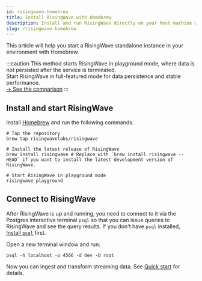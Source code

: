 ```yaml
---
id: risingwave-homebrew
title: Install RisingWave with Homebrew
description: Install and run RisingWave directly on your host machine with Homebrew.
slug: /risingwave-homebrew
---
```


This article will help you start a RisingWave standalone instance in your environment with Homebrew.

:::caution
This method starts RisingWave in playground mode, where data is not persisted after the service is terminated.<br/>Start RisingWave in full-featured mode for data persistence and stable performance. <br/>[→ See the comparison](/get-started.md#run-risingwave)
:::

## Install and start RisingWave

Install [Homebrew](https://brew.sh/) and run the following commands.

```shell
# Tap the repository
brew tap risingwavelabs/risingwave

# Install the latest release of RisingWave
brew install risingwave # Replace with `brew install risingwave --HEAD` if you want to install the latest development version of RisingWave.

# Start RisingWave in playground mode
risingwave playground
```

## Connect to RisingWave

After RisingWave is up and running, you need to connect to it via the Postgres interactive terminal `psql` so that you can issue queries to RisingWave and see the query results. If you don't have `psql` installed, [Install `psql`](/guides/install-psql-without-full-postgres.md) first.

Open a new terminal window and run:

```shell
psql -h localhost -p 4566 -d dev -U root
```

Now you can ingest and transform streaming data. See [Quick start](/get-started.md) for details.
